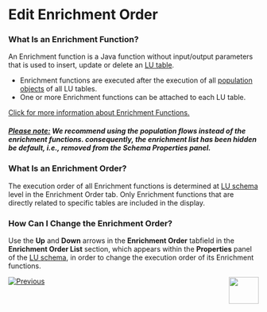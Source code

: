 # Edit Enrichment Order

### What Is an Enrichment Function?
An Enrichment function is a Java function without input/output parameters that is used to insert, update or delete an [LU table](/articles/06_LU_tables/01_LU_tables_overview.md).
* Enrichment functions are executed after the execution of all [population objects](/articles/07_table_population/01_table_population_overview.md) of all LU tables. 
* One or more Enrichment functions can be attached to each LU table.

[Click for more information about Enrichment Functions. ](/articles/10_enrichment_function/01_enrichment_function_overview.md)



##### **<u>*Please note:*</u>** We recommend using the population flows instead of the enrichment functions. consequently, the enrichment list has been hidden be default, i.e., removed from the Schema Properties panel.



### What Is an Enrichment Order?

The execution order of all Enrichment functions is determined at [LU schema](/articles/03_logical_units/03_LU_schema_window.md) level in the Enrichment Order tab. Only Enrichment functions that are directly related to specific tables are included in the display.

### How Can I Change the Enrichment Order? 
Use the **Up** and **Down** arrows in the **Enrichment Order** <studio>tab</studio><web>field in the **Enrichment Order List** section, which appears within the **Properties** panel</web> of the [LU schema](03_LU_schema_window.md), in order to change the execution order of its Enrichment functions. 




[![Previous](/articles/images/Previous.png)](/articles/03_logical_units/13_disable_enable_populations_in_schema.md)[<img align="right" width="60" height="54" src="/articles/images/Next.png">](/articles/03_logical_units/15_LU_schema_edit_reference_tab.md)
